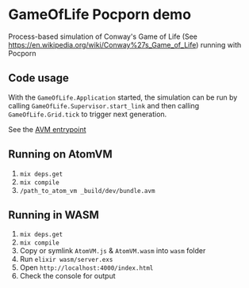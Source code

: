 # GameOfLife Pocporn demo

Process-based simulation of Conway's Game of Life (See <https://en.wikipedia.org/wiki/Conway%27s_Game_of_Life>) running with Pocporn

## Code usage

With the `GameOfLife.Application` started, the simulation can be run by calling `GameOfLife.Supervisor.start_link` and then calling `GameOfLife.Grid.tick` to trigger next generation.

See the [AVM entrypoint](./lib/game_of_life.ex)

## Running on AtomVM

1. `mix deps.get`
2. `mix compile`
3. `/path_to_atom_vm _build/dev/bundle.avm`

## Running in WASM

1. `mix deps.get`
2. `mix compile`
3. Copy or symlink `AtomVM.js` & `AtomVM.wasm` into `wasm` folder
4. Run `elixir wasm/server.exs`
5. Open `http://localhost:4000/index.html`
6. Check the console for output
